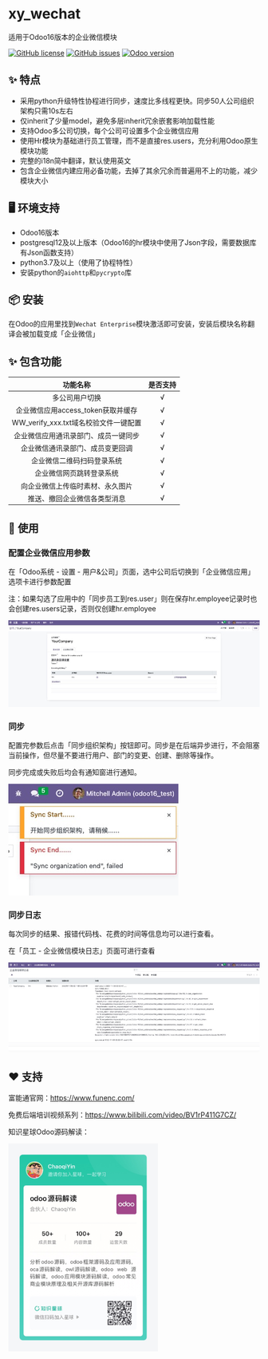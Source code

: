 # xy_wechat
适用于Odoo16版本的企业微信模块

<div>  

[![GitHub license](https://img.shields.io/github/license/xunonxyz/xy_wechat)](https://github.com/xunonxyz/xy_wechat/blob/master/LICENSE.md)
[![GitHub issues](https://img.shields.io/github/issues/xunonxyz/xy_wechat)](https://github.com/xunonxyz/xy_wechat/issues)
[![Odoo version](https://img.shields.io/badge/Odoo-16-brightgreen)](https://github.com/odoo/odoo/tree/16.0)

</div>

## ✨ 特点

- 采用python升级特性协程进行同步，速度比多线程更快。同步50人公司组织架构只需10s左右
- 仅inherit了少量model，避免多层inherit冗余嵌套影响加载性能
- 支持Odoo多公司切换，每个公司可设置多个企业微信应用
- 使用Hr模块为基础进行员工管理，而不是直接res.users，充分利用Odoo原生模块功能
- 完整的i18n简中翻译，默认使用英文
- 包含企业微信内建应用必备功能，去掉了其余冗余而普遍用不上的功能，减少模块大小

## 🖥 环境支持

- Odoo16版本
- postgresql12及以上版本（Odoo16的hr模块中使用了Json字段，需要数据库有Json函数支持）
- python3.7及以上（使用了协程特性）
- 安装python的`aiohttp`和`pycrypto`库

## 📦 安装

在Odoo的应用里找到`Wechat Enterprise`模块激活即可安装，安装后模块名称翻译会被加载变成「企业微信」

## ✨ 包含功能

|               功能名称                | 是否支持 |
| :-----------------------------------: | :------: |
|            多公司用户切换             |    √     |
|  企业微信应用access_token获取并缓存   |    √     |
| WW_verify_xxx.txt域名校验文件一键配置 |    √     |
| 企业微信应用通讯录部门、成员一键同步  |    √     |
|   企业微信通讯录部门、成员变更回调    |    √     |
|      企业微信二维码扫码登录系统       |    √     |
|       企业微信网页跳转登录系统        |    √     |
|   向企业微信上传临时素材、永久图片    |    √     |
|     推送、撤回企业微信各类型消息      |    √     |

## 🔨 使用

### 配置企业微信应用参数

在「Odoo系统 - 设置 - 用户&公司」页面，选中公司后切换到「企业微信应用」选项卡进行参数配置

注：如果勾选了应用中的「同步员工到res.user」则在保存hr.employee记录时也会创建res.users记录，否则仅创建hr.employee

![./static/img/setting.png](./static/img/setting.png)

### 同步

配置完参数后点击「同步组织架构」按钮即可。同步是在后端异步进行，不会阻塞当前操作，但尽量不要进行用户、部门的变更、创建、删除等操作。

同步完成或失败后均会有通知窗进行通知。  

![./static/img/notice.png](./static/img/notice.png)

### 同步日志

每次同步的结果、报错代码栈、花费的时间等信息均可以进行查看。

在「员工 - 企业微信模块日志」页面可进行查看  

![./static/img/log.png](./static/img/log.png)

## ❤️ 支持

富能通官网：https://www.funenc.com/

免费后端培训视频系列：https://www.bilibili.com/video/BV1rP411G7CZ/

知识星球Odoo源码解读：

<img src="./static/img/knowledge_star.png" style="width: 300px">